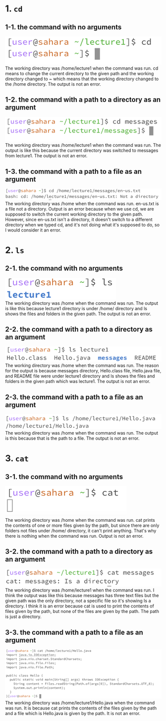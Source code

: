 # 1. `cd`
  ## 1-1. the command with no arguments
  ![Image](1-1.png)\
  The working directory was /home/lecture1 when the command was run. cd means to change the current directory to the given path and the working directory changed to ~ which means that the working directory changed to the /home directory. The output is not an error.
  
  ## 1-2. the command with a path to a directory as an argument
  ![Image](1-2.png)\
  The working directory was /home/lecture1 when the command was run. The output is like this because the current directory was switched to messages from lecture1. The output is not an error.
  
  ## 1-3. the command with a path to a file as an argument
  ![Image](1-3.png)
  The working directory was /home when the command was run. en-us.txt is a file not a directory. Output is an error because when we use cd, we are supposed to switch the current working directory to the given path. However, since en-us.txt isn't a directory, it doesn't switch to a different directory when we typed cd, and it's not doing what it's supposed to do, so I would consider it an error.


# 2. `ls`
   ## 2-1. the command with no arguments
   ![Image](2-1.png)\
   The working directory was /home when the command was run. The output is like this because lecture1 directory is under /home/ directory and ls shows the files and folders in the given path. The output is not an error.
   
   ## 2-2. the command with a path to a directory as an argument
   ![Image](2-2.png)\
   The working directory was /home when the command was run. The reason for the output is because messages directory, Hello.class file, Hello.java file, and README file were under lecture1 directory and ls shows the files and folders in the given path which was lecture1. The output is not an error.
   
   ## 2-3. the command with a path to a file as an argument
   ![Image](2-3.png)\
   The working directory was /home when the command was run. The output is this because that is the path to a file. The output is not an error.


# 3. `cat`
   ## 3-1. the command with no arguments
   ![Image](3-1.png)\
   The working directory was /home when the command was run. cat prints the contents of one or more files given by the path, but since there are only folders not files under /home/ directory, it can't print anything. That's why there is nothing when the command was run. Output is not an error.
   
   ## 3-2. the command with a path to a directory as an argument
   ![Image](3-2.png)\
   The working directory was /home/lecture1 when the command was run. I think the output was like this because messages has three text files but the given path was the only directory, not a specific file so it's showing Is a directory. I think it is an error because cat is used to print the contents of files given by the path, but none of the files are given by the path. The path is just a  directory.
   
   ## 3-3. the command with a path to a file as an argument
   ![Image](3-3.png)
   The working directory was /home/lecture1/Hello.java when the command was run. It is because cat prints the contents of the files given by the path and a file which is Hello.java is given by the path. It is not an error.
